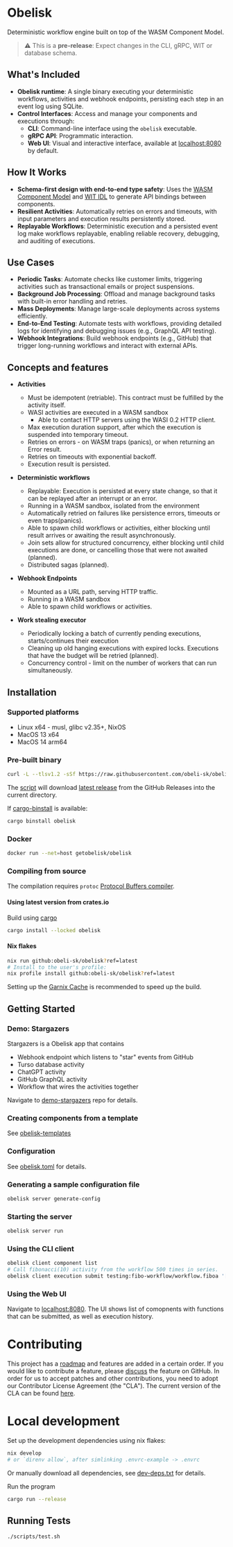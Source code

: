 # Obelisk
Deterministic workflow engine built on top of the WASM Component Model.

> ⚠️ This is a **pre-release**: Expect changes in the CLI, gRPC, WIT or database schema.

## What's Included
* **Obelisk runtime**: A single binary executing your deterministic workflows, activities and webhook endpoints, persisting each step in an event log using SQLite.
* **Control Interfaces**: Access and manage your components and executions through:
  - **CLI**: Command-line interface using the `obelisk` executable.
  - **gRPC API**: Programmatic interaction.
  - **Web UI**: Visual and interactive interface, available at [localhost:8080](http://127.0.0.1:8080) by default.

## How It Works
* **Schema-first design with end-to-end type safety**: Uses the [WASM Component Model](https://component-model.bytecodealliance.org/) and [WIT IDL](https://component-model.bytecodealliance.org/design/wit.html) to generate API bindings between components.
* **Resilient Activities**: Automatically retries on errors and timeouts, with input parameters and execution results persistently stored.
* **Replayable Workflows**: Deterministic execution and a persisted event log make workflows replayable, enabling reliable recovery, debugging, and auditing of executions.

## Use Cases
* **Periodic Tasks**: Automate checks like customer limits, triggering activities such as transactional emails or project suspensions.
* **Background Job Processing**: Offload and manage background tasks with built-in error handling and retries.
* **Mass Deployments**: Manage large-scale deployments across systems efficiently.
* **End-to-End Testing**: Automate tests with workflows, providing detailed logs for identifying and debugging issues (e.g., GraphQL API testing).
* **Webhook Integrations**: Build webhook endpoints (e.g., GitHub) that trigger long-running workflows and interact with external APIs.

## Concepts and features
* **Activities**
    * Must be idempotent (retriable). This contract must be fulfilled by the activity itself.
    * WASI activities are executed in a WASM sandbox
        * Able to contact HTTP servers using the WASI 0.2 HTTP client.
    * Max execution duration support, after which the execution is suspended into temporary timeout.
    * Retries on errors - on WASM traps (panics), or when returning an Error result.
    * Retries on timeouts with exponential backoff.
    * Execution result is persisted.

* **Deterministic workflows**
    * Replayable: Execution is persisted at every state change, so that it can be replayed after an interrupt or an error.
    * Running in a WASM sandbox, isolated from the environment
    * Automatically retried on failures like persistence errors, timeouts or even traps(panics).
    * Able to spawn child workflows or activities, either blocking until result arrives or awaiting the result asynchronously.
    * Join sets allow for structured concurrency, either blocking until child executions are done, or cancelling those that were not awaited (planned).
    * Distributed sagas (planned).

* **Webhook Endpoints**
    * Mounted as a URL path, serving HTTP traffic.
    * Running in a WASM sandbox
    * Able to spawn child workflows or activities.

* **Work stealing executor**
    * Periodically locking a batch of currently pending executions, starts/continues their execution
    * Cleaning up old hanging executions with expired locks. Executions that have the budget will be retried (planned).
    * Concurrency control - limit on the number of workers that can run simultaneously.

## Installation
### Supported platforms
* Linux x64 - musl, glibc v2.35+, NixOS
* MacOS 13 x64
* MacOS 14 arm64

### Pre-built binary

```sh
curl -L --tlsv1.2 -sSf https://raw.githubusercontent.com/obeli-sk/obelisk/main/install.sh | bash
```

The [script](https://raw.githubusercontent.com/obeli-sk/obelisk/main/install.sh) will download
[latest release](https://github.com/obeli-sk/obelisk/releases/latest) from the GitHub Releases
into the current directory.


If [cargo-binstall](https://crates.io/crates/cargo-binstall) is available:
```sh
cargo binstall obelisk
```

### Docker
```sh
docker run --net=host getobelisk/obelisk
```

### Compiling from source
The compilation requires `protoc` [Protocol Buffers compiler](https://protobuf.dev/downloads/).

#### Using latest version from crates.io
Build using [cargo](https://rustup.rs/)
```sh
cargo install --locked obelisk
```

#### Nix flakes
```sh
nix run github:obeli-sk/obelisk?ref=latest
# Install to the user's profile:
nix profile install github:obeli-sk/obelisk?ref=latest
```
Setting up the [Garnix Cache](https://garnix.io/docs/caching) is recommended to speed up the build.

## Getting Started

### Demo: Stargazers
Stargazers is a Obelisk app that contains
* Webhook endpoint which listens to "star" events from GitHub
* Turso database activity
* ChatGPT activity
* GitHub GraphQL activity
* Workflow that wires the activities together

Navigate to [demo-stargazers](https://github.com/obeli-sk/demo-stargazers) repo for details.

### Creating components from a template
See [obelisk-templates](https://github.com/obeli-sk/obelisk-templates/)

### Configuration
See [obelisk.toml](obelisk.toml) for details.

### Generating a sample configuration file
```sh
obelisk server generate-config
```

### Starting the server
```sh
obelisk server run
```

### Using the CLI client
```sh
obelisk client component list
# Call fibonacci(10) activity from the workflow 500 times in series.
obelisk client execution submit testing:fibo-workflow/workflow.fiboa '[10, 500]' --follow
```

### Using the Web UI
Navigate to [localhost:8080](http://127.0.0.1:8080). The UI shows list of comopnents with functions that
can be submitted, as well as execution history.

# Contributing
This project has a [roadmap](ROADMAP.md) and features are added in a certain order.
If you would like to contribute a feature, please [discuss](https://github.com/obeli-sk/obelisk/discussions) the feature on GitHub.
In order for us to accept patches and other contributions, you need to adopt our Contributor License Agreement (the "CLA").
The current version of the CLA can be found [here](https://cla-assistant.io/obeli-sk/obelisk).

# Local development
Set up the development dependencies using nix flakes:
```sh
nix develop
# or `direnv allow`, after simlinking .envrc-example -> .envrc
```
Or manually download all dependencies, see [dev-deps.txt](dev-deps.txt) for details.

Run the program
```sh
cargo run --release
```

## Running Tests
```sh
./scripts/test.sh
```
